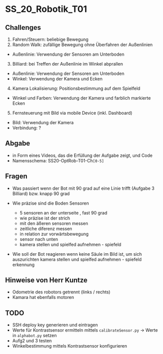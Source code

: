 # SS_20_Robotik_T01

## Challenges

1. Fahren/Steuern: beliebige Bewegung
2. Random Walk: zufällige Bewegung ohne Überfahren der Außenlinien
  * Außenlinie: Verwendung der Sensoren am Unterboden
3. Billiard: bei Treffen der Außenlinie im Winkel abprallen
  * Außenlinie: Verwendung der Sensoren am Unterboden
  * Winkel: Verwendung der Kamera und Ecken
4. Kamera Lokalisierung: Positionsbestimmung auf dem Spielfeld
  * Winkel und Farben: Verwendung der Kamera und farblich markierte Ecken
5. Fernsteuerung mit Bild via mobile Device (inkl. Dashboard)
  * Bild: Verwendung der Kamera
  * Verbindung: ?

## Abgabe

- in Form eines Videos, das die Erfüllung der Aufgabe zeigt, und Code
- Namensschema: SS20-OptRob-T01-Ch`[0-5]`

## Fragen

- Was passiert wenn der Bot mit 90 grad auf eine Linie trifft (Aufgabe 3 Billiard) bzw. knapp 90 grad

- Wie präzise sind die Boden Sensoren
  - 5 sensoren an der unterseite , fast 90 grad
  - wie präzise ist der strich
  - mit den äßeren sensoren messen
  - zeitliche diferenz messen
  - in relation zur vorwärtsbewegung
  - sensor nach unten
  - kamera stellen und spielfed aufnehmen - spiefeld

- Wie soll der Bot reagieren wenn keine Säule im Bild ist, um sich auszurichten
  kamera stellen und spielfed aufnehmen - spiefeld erkennung

## Hinweise von Herr Kuntze

- Odometrie des robotors getrennt (links / rechts)
- Kamara hat ebenfalls motoren

## TODO

- SSH deploy key generieren und eintragen
- Werte für Kontrastsensor ermitteln mittels `calibrateSensor.py` -> Werte in `alphabot.py` setzen
- Aufg2 und 3 testen
- Winkelbestimmung mittels Kontrastsensor konfigurieren
